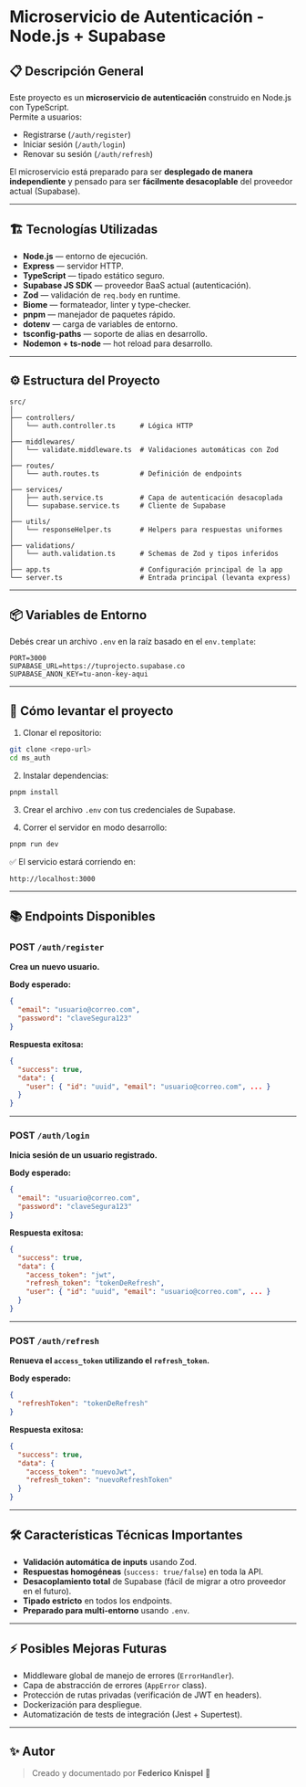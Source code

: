 # Microservicio de Autenticación - Node.js + Supabase

## 📋 Descripción General

Este proyecto es un **microservicio de autenticación** construido en Node.js con TypeScript.  
Permite a usuarios:

- Registrarse (`/auth/register`)
- Iniciar sesión (`/auth/login`)
- Renovar su sesión (`/auth/refresh`)

El microservicio está preparado para ser **desplegado de manera independiente** y pensado para ser **fácilmente desacoplable** del proveedor actual (Supabase).

---

## 🏗️ Tecnologías Utilizadas

- **Node.js** — entorno de ejecución.
- **Express** — servidor HTTP.
- **TypeScript** — tipado estático seguro.
- **Supabase JS SDK** — proveedor BaaS actual (autenticación).
- **Zod** — validación de `req.body` en runtime.
- **Biome** — formateador, linter y type-checker.
- **pnpm** — manejador de paquetes rápido.
- **dotenv** — carga de variables de entorno.
- **tsconfig-paths** — soporte de alias en desarrollo.
- **Nodemon + ts-node** — hot reload para desarrollo.

---

## ⚙️ Estructura del Proyecto

```
src/
│
├── controllers/
│   └── auth.controller.ts      # Lógica HTTP
│
├── middlewares/
│   └── validate.middleware.ts  # Validaciones automáticas con Zod
│
├── routes/
│   └── auth.routes.ts          # Definición de endpoints
│
├── services/
│   ├── auth.service.ts         # Capa de autenticación desacoplada
│   └── supabase.service.ts     # Cliente de Supabase
│
├── utils/
│   └── responseHelper.ts       # Helpers para respuestas uniformes
│
├── validations/
│   └── auth.validation.ts      # Schemas de Zod y tipos inferidos
│
├── app.ts                      # Configuración principal de la app
└── server.ts                   # Entrada principal (levanta express)
```

---

## 📦 Variables de Entorno

Debés crear un archivo `.env` en la raíz basado en el `env.template`:

```env
PORT=3000
SUPABASE_URL=https://tuprojecto.supabase.co
SUPABASE_ANON_KEY=tu-anon-key-aqui
```

---

## 🚀 Cómo levantar el proyecto

1. Clonar el repositorio:

```bash
git clone <repo-url>
cd ms_auth
```

2. Instalar dependencias:

```bash
pnpm install
```

3. Crear el archivo `.env` con tus credenciales de Supabase.

4. Correr el servidor en modo desarrollo:

```bash
pnpm run dev
```

✅ El servicio estará corriendo en:

```
http://localhost:3000
```

---

## 📚 Endpoints Disponibles

### POST `/auth/register`

**Crea un nuevo usuario.**

**Body esperado:**

```json
{
  "email": "usuario@correo.com",
  "password": "claveSegura123"
}
```

**Respuesta exitosa:**

```json
{
  "success": true,
  "data": {
    "user": { "id": "uuid", "email": "usuario@correo.com", ... }
  }
}
```

---

### POST `/auth/login`

**Inicia sesión de un usuario registrado.**

**Body esperado:**

```json
{
  "email": "usuario@correo.com",
  "password": "claveSegura123"
}
```

**Respuesta exitosa:**

```json
{
  "success": true,
  "data": {
    "access_token": "jwt",
    "refresh_token": "tokenDeRefresh",
    "user": { "id": "uuid", "email": "usuario@correo.com", ... }
  }
}
```

---

### POST `/auth/refresh`

**Renueva el `access_token` utilizando el `refresh_token`.**

**Body esperado:**

```json
{
  "refreshToken": "tokenDeRefresh"
}
```

**Respuesta exitosa:**

```json
{
  "success": true,
  "data": {
    "access_token": "nuevoJwt",
    "refresh_token": "nuevoRefreshToken"
  }
}
```

---

## 🛠️ Características Técnicas Importantes

- **Validación automática de inputs** usando Zod.
- **Respuestas homogéneas** (`success: true/false`) en toda la API.
- **Desacoplamiento total** de Supabase (fácil de migrar a otro proveedor en el futuro).
- **Tipado estricto** en todos los endpoints.
- **Preparado para multi-entorno** usando `.env`.

---

## ⚡ Posibles Mejoras Futuras

- Middleware global de manejo de errores (`ErrorHandler`).
- Capa de abstracción de errores (`AppError` class).
- Protección de rutas privadas (verificación de JWT en headers).
- Dockerización para despliegue.
- Automatización de tests de integración (Jest + Supertest).

---

## ✨ Autor

> Creado y documentado por **Federico Knispel** 🚀